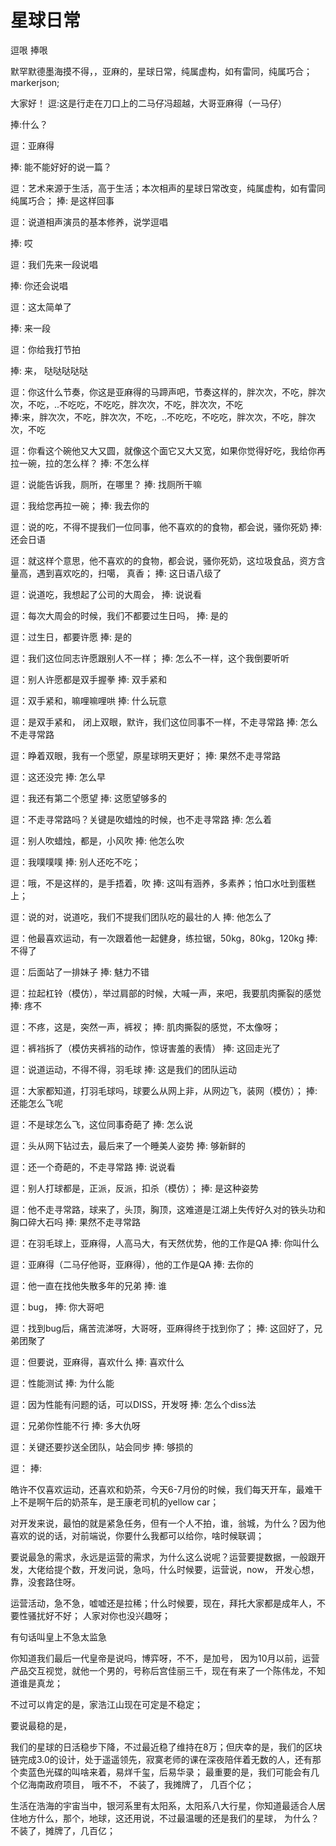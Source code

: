 # 星球日常

逗哏
捧哏

默罕默德墨海摸不得，，亚麻的，星球日常，纯属虚构，如有雷同，纯属巧合；
markerjson;

大家好！
逗:这是行走在刀口上的二马仔冯超越，大哥亚麻得（一马仔）

捧:什么？

逗：亚麻得

捧: 能不能好好的说一篇？


逗：艺术来源于生活，高于生活；本次相声的星球日常改变，纯属虚构，如有雷同纯属巧合；
捧: 是这样回事

逗：说道相声演员的基本修养，说学逗唱

捧: 哎


逗：我们先来一段说唱

捧: 你还会说唱

逗：这太简单了

捧: 来一段

逗：你给我打节拍

捧: 来， 哒哒哒哒哒


逗：你这什么节奏，你这是亚麻得的马蹄声吧，节奏这样的，胖次次，不吃，胖次次，不吃，..不吃吃，不吃吃，胖次次，不吃，胖次次，不吃   
捧:来，胖次次，不吃，胖次次，不吃，..不吃吃，不吃吃，胖次次，不吃，胖次次，不吃   

逗：你看这个碗他又大又圆，就像这个面它又大又宽，如果你觉得好吃，我给你再拉一碗，拉的怎么样？
捧: 不怎么样

逗：说能告诉我，厕所，在哪里？
捧: 找厕所干嘛


逗：我给您再拉一碗；
捧: 我去你的


逗：说的吃，不得不提我们一位同事，他不喜欢的的食物，都会说，骚你死奶
捧: 还会日语

逗：就这样个意思，他不喜欢的的食物，都会说，骚你死奶，这垃圾食品，资方含量高，遇到喜欢吃的，扫噶， 真香；
捧: 这日语八级了

逗：说道吃，我想起了公司的大周会，
捧: 说说看


逗：每次大周会的时候，我们不都要过生日吗，
捧: 是的

逗：过生日，都要许愿
捧: 是的

逗：我们这位同志许愿跟别人不一样；
捧: 怎么不一样，这个我倒要听听


逗：别人许愿都是双手握拳
捧: 双手紧和


逗：双手紧和，嘛哩嘛哩哄
捧: 什么玩意


逗：是双手紧和， 闭上双眼，默许，我们这位同事不一样，不走寻常路
捧: 怎么不走寻常路


逗：睁着双眼，我有一个愿望，原星球明天更好；
捧: 果然不走寻常路

逗：这还没完
捧: 怎么早


逗：我还有第二个愿望
捧: 这愿望够多的


逗：不走寻常路吗？关键是吹蜡烛的时候，也不走寻常路
捧: 怎么着


逗：别人吹蜡烛，都是，小风吹
捧: 他怎么吹



逗：我噗噗噗
捧: 别人还吃不吃；


逗：哦，不是这样的，是手捂着，吹
捧: 这叫有涵养，多素养；怕口水吐到蛋糕上；


逗：说的对，说道吃，我们不提我们团队吃的最壮的人
捧: 他怎么了


逗：他最喜欢运动，有一次跟着他一起健身，练拉锯，50kg，80kg，120kg
捧: 不得了


逗：后面站了一排妹子
捧: 魅力不错


逗：拉起杠铃（模仿），举过肩部的时候，大喊一声，来吧，我要肌肉撕裂的感觉
捧: 疼不



逗：不疼，这是，突然一声，裤衩；
捧: 肌肉撕裂的感觉，不太像呀；

逗：裤裆拆了（模仿夹裤裆的动作，惊讶害羞的表情）
捧: 这回走光了

逗：说道运动，不得不得，羽毛球
捧: 这是我们的团队运动

逗：大家都知道，打羽毛球吗，球要么从网上非，从网边飞，装网（模仿）；
捧: 还能怎么飞呢


逗：不是球怎么飞，这位同事奇葩了
捧: 怎么说

逗：头从网下钻过去，最后来了一个睡美人姿势
捧: 够新鲜的


逗：还一个奇葩的，不走寻常路
捧: 说说看


逗：别人打球都是，正派，反派，扣杀（模仿）；
捧: 是这种姿势

逗：他不走寻常路，球来了，头顶，胸顶，这难道是江湖上失传好久对的铁头功和胸口碎大石吗
捧: 果然不走寻常路




逗：在羽毛球上，亚麻得，人高马大，有天然优势，他的工作是QA
捧: 你叫什么


逗：亚麻得（二马仔他哥，亚麻得），他的工作是QA
捧: 去你的

逗：他一直在找他失散多年的兄弟
捧: 谁

逗：bug，
捧: 你大哥吧

逗：找到bug后，痛苦流涕呀，大哥呀，亚麻得终于找到你了；
捧: 这回好了，兄弟团聚了


逗：但要说，亚麻得，喜欢什么
捧: 喜欢什么


逗：性能测试
捧: 为什么能


逗：因为性能有问题的话，可以DISS，开发呀
捧: 怎么个diss法



逗：兄弟你性能不行
捧: 多大仇呀




逗：关键还要抄送全团队，站会同步
捧: 够损的



逗：
捧: 



皓许不仅喜欢运动，还喜欢和奶茶，今天6-7月份的时候，我们每天开车，最难干上不是啊午后的奶茶车，是王康老司机的yellow car；


对开发来说，最怕的就是紧急任务，但有一个人不拍，谁，翁城，为什么？因为他喜欢的说的话，对前端说，你要什么我都可以给你，啥时候联调；


要说最急的需求，永远是运营的需求，为什么这么说呢？运营要提数据，一般跟开发，大佬给提个数，开发问说，急吗，什么时候要，运营说，now， 开发心想，靠，没套路住呀。


运营活动，急不急，嘘嘘还是拉稀；什么时候要，现在，拜托大家都是成年人，不要性骚扰好不好；
人家对你也没兴趣呀；


有句话叫皇上不急太监急

你知道我们最后一代皇帝是说吗，博弈呀，不不，是加号， 因为10月以前，运营产品交互视觉，就他一个男的，号称后宫佳丽三千，现在有来了一个陈伟龙，不知道谁是真龙；


不过可以肯定的是，家浩江山现在可定是不稳定；

要说最稳的是，

我们的星球的日活稳步下降，不过最近稳了维持在8万；但庆幸的是，我们的区块链完成3.0的设计，处于遥遥领先，寂寞老师的课在深夜陪伴着无数的人，还有那个卖蓝色光碟的叫啥来着，易烊千玺，后易华录；
最重要的是，我们可能会有几个亿海南政府项目， 哦不不， 不装了，我摊牌了， 几百个亿；


生活在浩海的宇宙当中，银河系里有太阳系，太阳系八大行星，你知道最适合人居住地方什么，那个，地球，这还用说，不过最温暖的还是我们的星球， 为什么？
不装了，摊牌了，几百亿；




